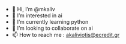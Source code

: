 - 👋 Hi, I’m @mkaliv
- 👀 I’m interested in ai
- 🌱 I’m currently learning python
- 💞️ I’m looking to collaborate on ai
- 📫 How to reach me : akaliviotis@ecredit.gr

<!---
mkaliv/mkaliv is a ✨ special ✨ repository because its `README.md` (this file) appears on your GitHub profile.
You can click the Preview link to take a look at your changes.
--->
